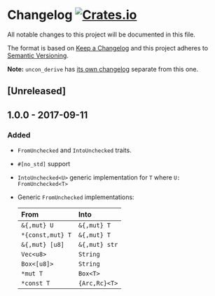 # Changelog [![Crates.io][crate-badge]][crate]
All notable changes to this project will be documented in this file.

The format is based on [Keep a Changelog](http://keepachangelog.com/en/1.0.0/)
and this project adheres to [Semantic Versioning](http://semver.org/spec/v2.0.0.html).

**Note:** `uncon_derive` has [its own changelog][derive-log] separate from this one.

## [Unreleased]

## 1.0.0 - 2017-09-11
### Added
- `FromUnchecked` and `IntoUnchecked` traits.
- `#[no_std]` support
- `IntoUnchecked<U>` generic implementation for `T` where `U: FromUnchecked<T>`
- Generic `FromUnchecked` implementations:

  | From                | Into          |
  | :------------------ | :------------ |
  | `&{,mut} U`         | `&{,mut} T`   |
  | `*{const,mut} T`    | `&{,mut} T`   |
  | `&{,mut} [u8]`      | `&{,mut} str` |
  | `Vec<u8>`           | `String`      |
  | `Box<[u8]>`         | `String`      |
  | `*mut T`            | `Box<T>`      |
  | `*const T`          | `{Arc,Rc}<T>` |

[crate]:       https://crates.io/crates/uncon
[crate-badge]: https://img.shields.io/crates/v/uncon.svg

[derive-log]: https://github.com/nvzqz/uncon-rs/blob/master/derive/CHANGELOG.md
